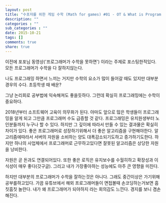 ```yaml
---
layout: post
title: "수포자를 위한 게임 수학 (Math for games) #01 - OT & What is Programming ?"
description: ""
categories : ""
sub_categories : ""
date: 2015-10-21
tags: []
comments: true
share: true
---
```


이전에 포포님 동영상('프로그래머가 수학을 못하면') 이라는 주제로 포스팅한적있다. 모든 프로그래머가 수학을 다 잘하지않는다.

나도 프로그래밍 하면서 느끼는 거지만 수학의 요소가 많이 들어갈 때도 있지만 대부분 경우의 수다. 초등학생 때 배운?

그냥 논리회로 공부법에 익숙해져도 좋을듯하다. 그런데 확실히 프로그래밍에는 수학이 중요하다.

  

2018년부터 소프트웨어 고육이 의무화가 된다. 아마도 앞으로 많은 학생들이 프로그래밍을 알게 되고 그만큼 프로그래머 수도 급증할 것 같다.
프로그래밍은 유치원생부터 노인분들까지 누구나 할 수 있다. 하지만 그 깊이에 따라서 만들 수 있는 결과물은 확실히 차이가 있다. 좋은
프로그래머로 성장하기위해서 더 좋은 알고리즘을 구현해야한다. 알고리즘에따라서 서버의 자원을 소비하는 양도 대폭감소되기도하고 증가하기도한다.
하지만 하나의 사업체에서 프로그래머로 근무하고있다면 잘못된 알고리즘은 상당한 자원을 낭비한다.

자원은 곧 돈과도 연결되어있다. 또한 좋은 로직은 유지보수를 수월히하고 확장성과 이식성이 매우 좋다(갓구글). 그리고 내가 가장좋아하는
성능에도 아주 큰 영향을 미친다.

  

하지만 대부분의 프로그래머가 수학을 잘하는것은 아니다. 그래도 중간이상은 가기위해 공부를하고있다. 가끔 유튜브에서 해외 프로그래머들이
면접볼때 손코딩하는거보면 흠칫흠칫 놀란다. 내가 왜 프로그래머가 되야하지 라는 회의감도 느낀다. 경지를 보니 겸손해진다.

  

  

  

  

  

  

